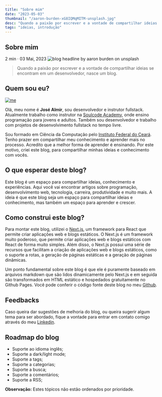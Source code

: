 ```yaml
---
title: "Sobre mim"
date: "2023-05-03"
thumbnail: "/aaron-burden-xG8IQMqMITM-unsplash.jpg"
desc: "Quando a paixão por escrever e a vontade de compartilhar ideias se encontram em um desenvolvedor, nasce um blog."
tags: "ideias, introdução"
---
```



<section className="intro">
<h1>Sobre mim</h1>
<i className="bi bi-clock-fill mr-xs"></i> 2 min · <i className="bi bi-calendar mr-xs"></i> 03 Mai, 2023

<img src="/aaron-burden-xG8IQMqMITM-unsplash.jpg" className="headline" alt="blog headline by aaron burden on unsplash" title="By Aaron Burden on Unsplash">

<blockquote>Quando a paixão por escrever e a vontade de compartilhar ideias se encontram em um desenvolvedor, nasce um blog.</blockquote>

</section>

## Quem sou eu?

[![me](https://user-images.githubusercontent.com/50648379/235692940-d177b991-bde8-4d67-974c-6ba7a76c3e2b.png)](https://www.github.com/jose-almir)

Olá, meu nome é **José Almir**, sou desenvolvedor e instrutor fullstack. Atualmente trabalho como instrutor na [Soulcode Academy](https://soulcodeacademy.org/), onde ensino programação para jovens e adultos. Também sou desenvolvedor e trabalho com projetos de desenvolvimento fullstack no tempo livre.

Sou formado em Ciência da Computação pelo [Instituto Federal do Ceará](https://ifce.edu.br/). Tenho prazer em compartilhar meu conhecimento e aprender mais no processo. Acredito que a melhor forma de aprender é ensinando. Por este motivo, criei este blog, para compartilhar minhas ideias e conhecimento com vocês.

## O que esperar deste blog?

Este blog é um espaço para compartilhar ideias, conhecimento e experiências. Aqui você vai encontrar artigos sobre programação, desenvolvimento web, tecnologia, carreira, produtividade e muito mais. A ideia é que este blog seja um espaço para compartilhar ideias e conhecimento, mas também um espaço para aprender e crescer.

## Como construi este blog?

Para montar este blog, utilizei o [Next.js](https://nextjs.org/), um framework para React que permite criar aplicações web e blogs estáticos. O Next.js é um framework muito poderoso, que permite criar aplicações web e blogs estáticos com React de forma muito simples. Além disso, o Next.js possui uma série de recursos que facilitam a criação de aplicações web e blogs estáticos, como o suporte a rotas, a geração de páginas estáticas e a geração de páginas dinâmicas.

Um ponto fundamental sobre este blog é que ele é puramente baseado em arquivos markdown que são lidos dinamicamente pelo Next.js e em seguida são transformados em HTML estático e hospedados gratuitamente no Github Pages. Você pode conferir o código fonte deste blog no meu [Github](https://github.com/jose-almir/jose-almir.github.io).

## Feedbacks

Caso queira dar sugestões de melhoria do blog, ou queira sugerir algum tema para ser abordado, fique a vontade para entrar em contato comigo através do meu [Linkedin](https://www.linkedin.com/in/jose-almir/).

## Roadmap do blog

<ul>
    <li>Suporte ao idioma inglês;</li>
    <li>Suporte a dark/light mode;</li>
    <li>Suporte a tags;</li>
    <li>Suporte a categorias;</li>
    <li>Suporte a busca;</li>
    <li>Suporte a comentários;</li>
    <li>Suporte a RSS;</li>
</ul>

**Observação:** Estes tópicos não estão ordenados por prioridade.